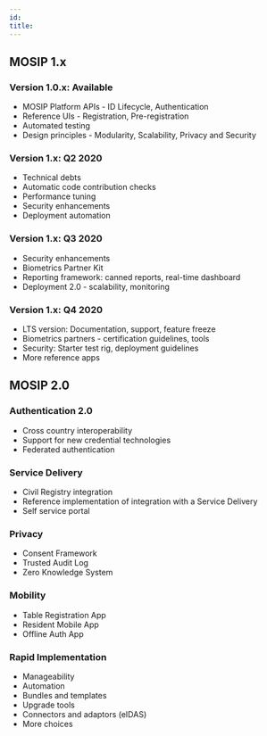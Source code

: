 ```yaml
---
id: 
title: 
---
```

## MOSIP 1.x
### Version 1.0.x:  Available 
* MOSIP Platform APIs - ID Lifecycle, Authentication
* Reference UIs - Registration, Pre-registration
* Automated testing
* Design principles - Modularity, Scalability, Privacy and Security

### Version 1.x: Q2 2020 
* Technical debts 
* Automatic code contribution checks
* Performance tuning
* Security enhancements
* Deployment automation

### Version 1.x: Q3 2020 
* Security enhancements
* Biometrics Partner Kit
* Reporting framework: canned reports, real-time dashboard
* Deployment 2.0 - scalability, monitoring

### Version 1.x: Q4 2020 
* LTS version: Documentation, support, feature freeze
* Biometrics partners - certification guidelines, tools
* Security: Starter test rig, deployment guidelines
* More reference apps  

## MOSIP 2.0
### Authentication 2.0
* Cross country interoperability
* Support for new credential technologies
* Federated authentication
 
### Service Delivery
* Civil Registry integration
* Reference implementation of integration with a Service Delivery
* Self service portal

### Privacy
* Consent Framework
* Trusted Audit Log
* Zero Knowledge System

### Mobility
* Table Registration App
* Resident Mobile App
* Offline Auth App

### Rapid Implementation
* Manageability
* Automation
* Bundles and templates
* Upgrade tools
* Connectors and adaptors (eIDAS)
* More choices
